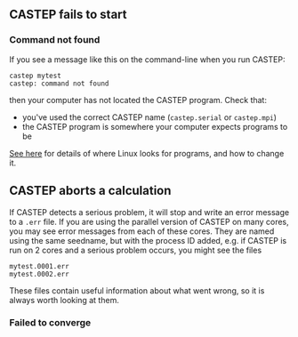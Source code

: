 ## CASTEP fails to start ##

### Command not found ###

If you see a message like this on the command-line when you run CASTEP:
```
castep mytest
castep: command not found
```
then your computer has not located the CASTEP program. Check that:

- you've used the correct CASTEP name (`castep.serial` or `castep.mpi`)
- the CASTEP program is somewhere your computer expects programs to be

[See here](linux_path.md) for details of where Linux looks for programs, and how to change it.

## CASTEP aborts a calculation ##

If CASTEP detects a serious problem, it will stop and write an error message to a `.err` file. If you are using the parallel version of CASTEP on many cores, you may see error messages from each of these cores. They are named using the same seedname, but with the process ID added, e.g. if CASTEP is run on 2 cores and a serious problem occurs, you might see the files
```
mytest.0001.err
mytest.0002.err
```
These files contain useful information about what went wrong, so it is always worth looking at them.

### Failed to converge ###

